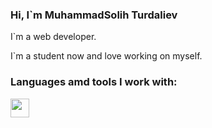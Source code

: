 ### Hi, I`m MuhammadSolih Turdaliev <img scr="/Desktop/giphy.webp" width="27px" >

I`m a web developer. <br />

I`m a student now and love working on myself. <br />

### Languages amd tools I work with: <br />
<code><img src="[https://www.google.com/url?sa=i&url=https%3A%2F%2Fcommons.wikimedia.org%2Fwiki%2FFile%3AHTML5_logo_black.svg&psig=AOvVaw2L0m4mznBgV6tMNqrAAZFI&ust=1654511960681000&source=images&cd=vfe&ved=0CAwQjRxqFwoTCNi3zsGPlvgCFQAAAAAdAAAAABA1](https://www.google.com/url?sa=i&url=https%3A%2F%2Fwww.pngkey.com%2Fmaxpic%2Fu2e6q8i1r5w7i1r5%2F&psig=AOvVaw2L0m4mznBgV6tMNqrAAZFI&ust=1654511960681000&source=images&cd=vfe&ved=0CAwQjRxqFwoTCNi3zsGPlvgCFQAAAAAdAAAAABA6)" width="30px"></code>
